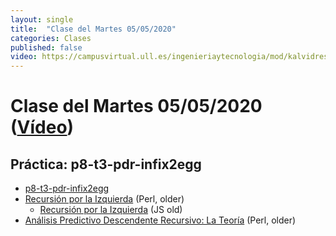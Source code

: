 ```yaml
---
layout: single
title:  "Clase del Martes 05/05/2020"
categories: Clases
published: false
video: https://campusvirtual.ull.es/ingenieriaytecnologia/mod/kalvidres/view.php?id=250996
---
```


# Clase del Martes 05/05/2020  ([Vídeo]({{page.video}}))

## Práctica: p8-t3-pdr-infix2egg

* [p8-t3-pdr-infix2egg]({{site.baseurl}}/tema3-analisis-descendente-predictivo-recursivo/practicas/p8-t3-pdr-infix2egg/)
* [Recursión por la Izquierda](http://crguezl.github.io/ull-etsii-grado-pl-apuntes/node119.html) (Perl, older)
  * [Recursión por la Izquierda](http://crguezl.github.io/pl-html/node23.html) (JS old)
* [Análisis Predictivo Descendente Recursivo: La Teoría](http://crguezl.github.io/ull-etsii-grado-pl-apuntes/node117.html) (Perl, older)
